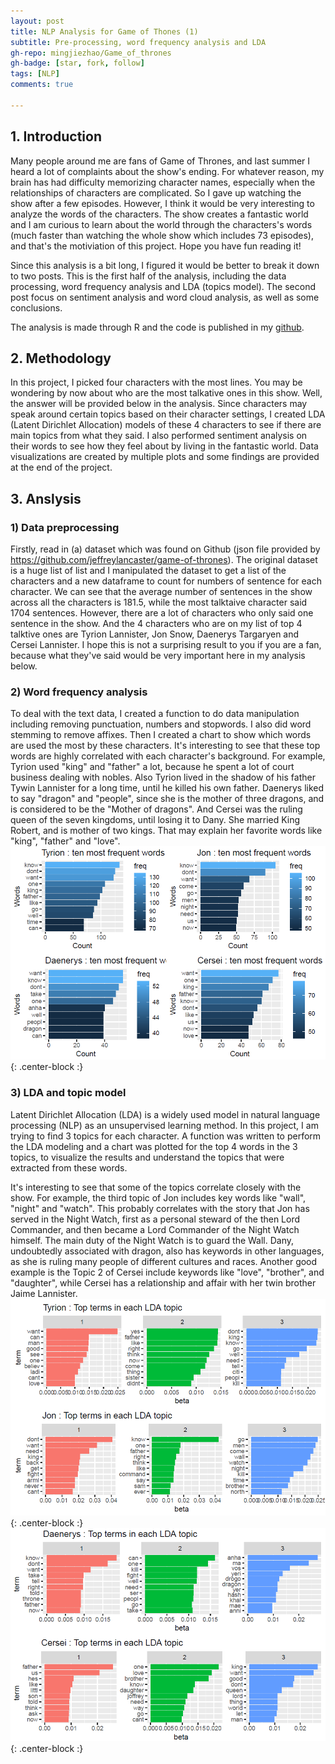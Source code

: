 ```yaml
---
layout: post
title: NLP Analysis for Game of Thones (1)
subtitle: Pre-processing, word frequency analysis and LDA
gh-repo: mingjiezhao/Game_of_thrones
gh-badge: [star, fork, follow]
tags: [NLP]
comments: true

---
```


## 1. Introduction
Many people around me are fans of Game of Thrones, and last summer I heard a lot of complaints about the show's ending. For whatever reason, my brain has had difficulty memorizing character names, especially when the relationships of characters are complicated. So I gave up watching the show after a few episodes. However, I think it would be very interesting to analyze the words of the characters. The show creates a fantastic world and I am curious to learn about the world through the characters's words (much faster than watching the whole show which includes 73 episodes), and that's the motiviation of this project. Hope you have fun reading it!

Since this analysis is a bit long, I figured it would be better to break it down to two posts. This is the first half of the analysis, including the data processing, word frequency analysis and LDA (topics model). The second post focus on sentiment analysis and word cloud analysis, as well as some conclusions. 

The analysis is made through R and the code is published in my [github](https://github.com/mingjiezhao/Game_of_thrones).

## 2. Methodology
In this project, I picked four characters with the most lines. You may be wondering by now about who are the most talkative ones in this show. Well, the answer will be provided below in the analysis. Since characters may speak around certain topics based on their character settings, I created LDA (Latent Dirichlet Allocation) models of these 4 characters to see if there are main topics from what they said. I also performed sentiment analysis on their words to see how they feel about by living in the fantastic world. Data visualizations are created by multiple plots and some findings are provided at the end of the project.

## 3. Anslysis
### 1) Data preprocessing
Firstly, read in (a) dataset which was found on Github (json file provided by https://github.com/jeffreylancaster/game-of-thrones). The original dataset is a huge list of list and I manipulated the dataset to get a list of the characters and a new dataframe to count for numbers of sentence for each character. We can see that the average number of sentences in the show across all the characters is 181.5, while the most talktaive character said 1704 sentences. However, there are a lot of characters who only said one sentence in the show. And the 4 characters who are on my list of top 4 talktive ones are Tyrion Lannister, Jon Snow, Daenerys Targaryen and Cersei Lannister. I hope this is not a surprising result to you if you are a fan, because what they've said would be very important here in my analysis below.


### 2) Word frequency analysis
To deal with the text data, I created a function to do data manipulation including removing punctuation, numbers and stopwords. I also did word stemming to remove affixes. Then I created a chart to show which words are used the most by these characters. It's interesting to see that these top words are highly correlated with each character's background. For example, Tyrion used "king" and "father" a lot, because he spent a lot of court business dealing with nobles. Also Tyrion lived in the shadow of his father Tywin Lannister for a long time, until he killed his own father. Daenerys liked to say "dragon" and "people", since she is the mother of three dragons, and is considered to be the "Mother of dragons". And  Cersei was the ruling queen of the seven kingdoms, until losing it to Dany. She married King Robert, and is mother of two kings. That may explain her favorite words like "king", "father" and "love".
![img1](https://github.com/mingjiezhao/mingjiezhao.github.io/blob/master/img/posts_imgs/post1-nlp/pic1.png?raw=true){: .center-block :}


### 3) LDA and topic model
Latent Dirichlet Allocation (LDA) is a widely used model in natural language processing (NLP) as an unsupervised learning method. In this project, I am trying to find 3 topics for each character. A function was written to perform the LDA modeling and a chart was plotted for the top 4 words in the 3 topics, to visualize the results and understand the topics that were extracted from these words.

It's interesting to see that some of the topics correlate closely with the show. For example, the third topic of Jon includes key words like "wall", "night" and "watch". This probably correlates with the story that Jon has served in the Night Watch, first as a personal steward of the then Lord Commander, and then became a Lord Commander of the Night Watch himself. The main duty of the Night Watch is to guard the Wall. Dany, undoubtedly associated with dragon, also has keywords in other languages, as she is ruling many people of different cultures and races. Another good example is the Topic 2 of Cersei include keywords like "love", "brother", and "daughter", while Cersei has a relationship and affair with her twin brother Jaime Lannister.
![img2](https://github.com/mingjiezhao/mingjiezhao.github.io/blob/master/img/posts_imgs/post1-nlp/pic2.png?raw=true){: .center-block :}
![img3](https://github.com/mingjiezhao/mingjiezhao.github.io/blob/master/img/posts_imgs/post1-nlp/pic3.png?raw=true){: .center-block :}




<!-- Here's a useless table:

| Number | Next number | Previous number |
| :------ |:--- | :--- |
| Five | Six | Four |
| Ten | Eleven | Nine |
| Seven | Eight | Six |
| Two | Three | One |


How about a yummy crepe?





## Boxes
You can add notification, warning and error boxes like this:

### Notification

{: .box-note}
**Note:** This is a notification box.

### Warning

{: .box-warning}
**Warning:** This is a warning box.

### Error

{: .box-error}
**Error:** This is an error box.
 -->